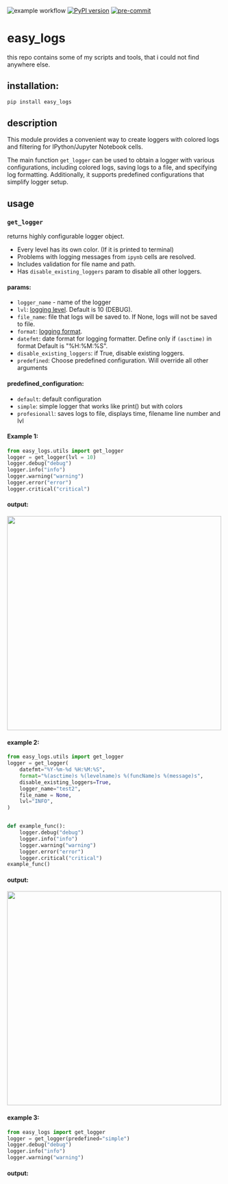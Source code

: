 ![example workflow](https://github.com/michalskibinski109/miskibin/actions/workflows/python-app.yml/badge.svg)
[![PyPI version](https://badge.fury.io/py/miskibin.svg)](https://badge.fury.io/py/miskibin)
[![pre-commit](https://img.shields.io/badge/pre--commit-enabled-brightgreen?logo=pre-commit)](https://github.com/pre-commit/pre-commit)
# easy_logs

this repo contains some of my scripts and tools, that i
could not find anywhere else.

## installation:

```bash
pip install easy_logs
```

## description
This module provides a convenient way to create loggers with colored logs and filtering for IPython/Jupyter Notebook cells.

The main function `get_logger` can be used to obtain a logger with various configurations, including colored logs, saving logs to a file, and specifying log formatting. Additionally, it supports predefined configurations that simplify logger setup.


## usage

### `get_logger`

returns highly configurable logger object.

- Every level has its own color. (If it is printed to terminal)
- Problems with logging messages from `ipynb` cells are resolved.
- Includes validation for file name and path.
- Has `disable_existing_loggers` param to disable all other loggers.
#### params:
- `logger_name` - name of the logger
- `lvl`: [logging level](https://docs.python.org/3/library/logging.html#logging-levels). Default is 10 (DEBUG).
- `file_name`: file that logs will be saved to. If None, logs will not be saved to file.
- `format`: [logging format](https://docs.python.org/3/library/logging.html#logrecord-attributes).
- `datefmt`: date format for logging formatter. Define only if `(asctime)` in format Default is "%H:%M:%S".
- `disable_existing_loggers`: if True, disable existing loggers.
- `predefined`: Choose predefined configuration. Will override all other arguments

#### predefined_configuration:
- `default`: default configuration
- `simple`: simple logger that works like print() but with colors
- `profesionall`: saves logs to file, displays time, filename line number and lvl


#### Example 1:

```python
from easy_logs.utils import get_logger
logger = get_logger(lvl = 10)
logger.debug("debug")
logger.info("info")
logger.warning("warning")
logger.error("error")
logger.critical("critical")
```

#### output:
<img src="https://user-images.githubusercontent.com/77834536/201940080-28e7dc08-ac99-4f8d-8f24-a9e0c6ac06c2.png" width="500"/>

#### example 2:

```python
from easy_logs.utils import get_logger
logger = get_logger(
    datefmt="%Y-%m-%d %H:%M:%S",
    format="%(asctime)s %(levelname)s %(funcName)s %(message)s",
    disable_existing_loggers=True,
    logger_name="test2",
    file_name = None,
    lvl="INFO",
)


def example_func():
    logger.debug("debug")
    logger.info("info")
    logger.warning("warning")
    logger.error("error")
    logger.critical("critical")
example_func()
```

#### output:

<img src="https://user-images.githubusercontent.com/77834536/201939466-228b110f-21de-4461-9c86-55f8f46652ef.png" width="500"/>


#### example 3:

```python
from easy_logs import get_logger
logger = get_logger(predefined="simple")
logger.debug("debug")
logger.info("info")
logger.warning("warning")
```

#### output:
